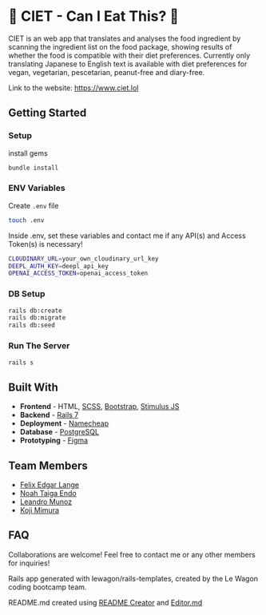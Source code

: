 # 🍕 CIET - Can I Eat This? 🍲

CIET is an web app that translates and analyses the food ingredient by scanning the ingredient list on the food package, showing results of whether the food is compatible with their diet preferences. Currently only translating Japanese to English text is available with diet preferences for vegan, vegetarian, pescetarian, peanut-free and diary-free.

Link to the website: https://www.ciet.lol

## Getting Started

### Setup

install gems

```bash
bundle install
```

###  ENV Variables

Create `.env` file

```bash
touch .env
```

Inside .env, set these variables and contact me if any API(s) and Access Token(s) is necessary!

```bash
CLOUDINARY_URL=your_own_cloudinary_url_key
DEEPL_AUTH_KEY=deepl_api_key
OPENAI_ACCESS_TOKEN=openai_access_token

```

### DB Setup

```bash
rails db:create
rails db:migrate
rails db:seed
```

### Run The Server

```bash
rails s
```
## Built With

* **Frontend** - HTML, [SCSS](https://sass-lang.com/guide/), [Bootstrap](https://getbootstrap.com/), [Stimulus JS](https://stimulus.hotwired.dev/)
* **Backend** - [Rails 7](https://guides.rubyonrails.org/)
* **Deployment** - [Namecheap](https://www.namecheap.com/)
* **Database** - [PostgreSQL](https://www.postgresql.org/)
* **Prototyping** - [Figma](https://www.figma.com/)

## Team Members

* [Felix Edgar Lange](https://github.com/flxlng)
* [Noah Taiga Endo](https://github.com/Octosub)
* [Leandro Munoz](https://github.com/leamuno)
* [Koji Mimura](https://github.com/imnadleeh)

## FAQ

Collaborations are welcome! Feel free to contact me or any other members for inquiries!

Rails app generated with lewagon/rails-templates, created by the Le Wagon coding bootcamp team.

README.md created using [README Creator](https://josuedla.github.io/readme-creator/) and [Editor.md](https://pandao.github.io/editor.md/en.html)
